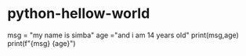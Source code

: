 # python-hellow-world
msg = "my name is simba"
age ="and i am 14 years old"
print(msg,age)
print(f"{msg} {age}")
